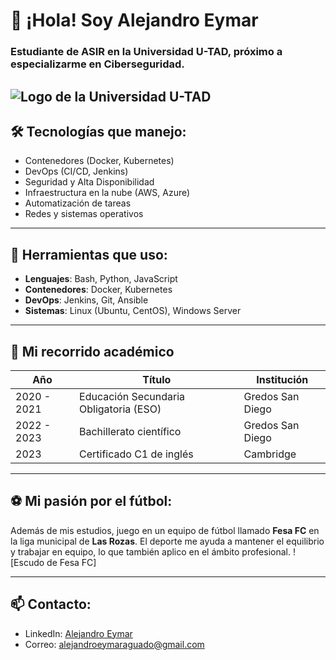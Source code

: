 # 👋 ¡Hola! Soy Alejandro Eymar

### Estudiante de ASIR en la Universidad U-TAD, próximo a especializarme en Ciberseguridad.
![Logo de la Universidad U-TAD](https://www.ucjc.edu/la-universidad/wp-content/uploads/sites/2/2023/06/logo-utad.jpg)
---

## 🛠️ **Tecnologías que manejo**:
- Contenedores (Docker, Kubernetes)
- DevOps (CI/CD, Jenkins)
- Seguridad y Alta Disponibilidad
- Infraestructura en la nube (AWS, Azure)
- Automatización de tareas
- Redes y sistemas operativos

---

## 🔧 **Herramientas que uso**:
- **Lenguajes**: Bash, Python, JavaScript
- **Contenedores**: Docker, Kubernetes
- **DevOps**: Jenkins, Git, Ansible
- **Sistemas**: Linux (Ubuntu, CentOS), Windows Server

---

## 🌱 **Mi recorrido académico**

| Año               | Título                                        | Institución              |
|-------------------|-----------------------------------------------|--------------------------|
| 2020 - 2021       | Educación Secundaria Obligatoria (ESO)        | Gredos San Diego         |
| 2022 - 2023       | Bachillerato científico                       | Gredos San Diego         |
| 2023              | Certificado C1 de inglés                      | Cambridge                | 

---

## ⚽ **Mi pasión por el fútbol**:
Además de mis estudios, juego en un equipo de fútbol llamado **Fesa FC** en la liga municipal de **Las Rozas**. El deporte me ayuda a mantener el equilibrio y trabajar en equipo, lo que también aplico en el ámbito profesional.
![Escudo de Fesa FC]


---

## 📫 **Contacto**:
- LinkedIn: [Alejandro Eymar](https://www.linkedin.com/in/alejandro-eymar-068667297)
- Correo: alejandroeymaraguado@gmail.com
